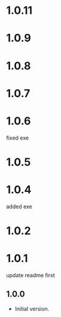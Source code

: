 # 1.0.11

# 1.0.9

# 1.0.8

# 1.0.7

# 1.0.6
fixed exe
# 1.0.5

# 1.0.4
added exe

# 1.0.2

# 1.0.1
update readme
first

## 1.0.0

- Initial version.

